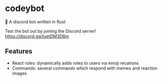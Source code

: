 # codeybot
🧸 A discord bot written in Rust

Test the bot out by joining the Discord server!
https://discord.gg/tuetDM3D8m

## Features
- React roles: dynamically adds roles to users via emoji recations
- Commands: several commands which respond with memes and reaction images
